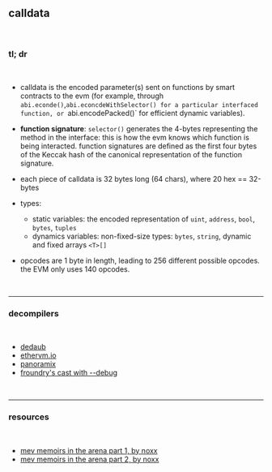 ## calldata

<br>

### tl; dr

<br>

* calldata is the encoded parameter(s) sent on functions by smart contracts to the evm (for example, through `abi.econde()`,`abi.econcdeWithSelector() for a particular interfaced function, or `abi.encodePacked()` for efficient dynamic variables). 

* **function signature**: `selector()` generates the 4-bytes representing the method in the interface: this is how the evm knows which function is being interacted. function signatures are defined as the first four bytes of the Keccak hash of the canonical representation of the function signature.

* each piece of calldata is 32 bytes long (64 chars), where 20 hex == 32-bytes

* types:
   - static variables: the encoded representation of `uint`, `address`, `bool`, `bytes`, `tuples`
   - dynamics variables: non-fixed-size types: `bytes`, `string`, dynamic and fixed arrays `<T>[]`

* opcodes are 1 byte in length, leading to 256 different possible opcodes. the EVM only uses 140 opcodes.

<br>

----

### decompilers

<br>

* [dedaub](https://library.dedaub.com/)
* [ethervm.io](https://ethervm.io/decompile)
* [panoramix](https://github.com/eveem-org/panoramix)
* [froundry's cast with --debug](https://book.getfoundry.sh/cast/index.html)


<br>


---

### resources

<br>

* [mev memoirs in the arena part 1, by noxx](https://noxx.substack.com/p/mev-memoirs-into-the-arena-chapter?s=r)
* [mev memoirs in the arena part 2, by noxx](https://noxx.substack.com/p/mev-memoirs-into-the-arena-chapter-3e9)
